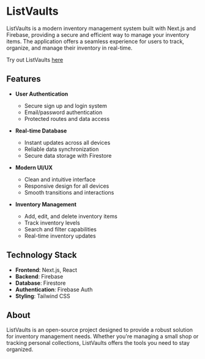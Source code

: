 # ListVaults

ListVaults is a modern inventory management system built with Next.js and Firebase, providing a secure and efficient way to manage your inventory items. The application offers a seamless experience for users to track, organize, and manage their inventory in real-time.

Try out ListVaults [here](https://listvaults.vercel.app/)

## Features

- **User Authentication**
  - Secure sign up and login system
  - Email/password authentication
  - Protected routes and data access

- **Real-time Database**
  - Instant updates across all devices
  - Reliable data synchronization
  - Secure data storage with Firestore

- **Modern UI/UX**
  - Clean and intuitive interface
  - Responsive design for all devices
  - Smooth transitions and interactions

- **Inventory Management**
  - Add, edit, and delete inventory items
  - Track inventory levels
  - Search and filter capabilities
  - Real-time inventory updates

## Technology Stack

- **Frontend**: Next.js, React
- **Backend**: Firebase
- **Database**: Firestore
- **Authentication**: Firebase Auth
- **Styling**: Tailwind CSS

## About

ListVaults is an open-source project designed to provide a robust solution for inventory management needs. Whether you're managing a small shop or tracking personal collections, ListVaults offers the tools you need to stay organized.